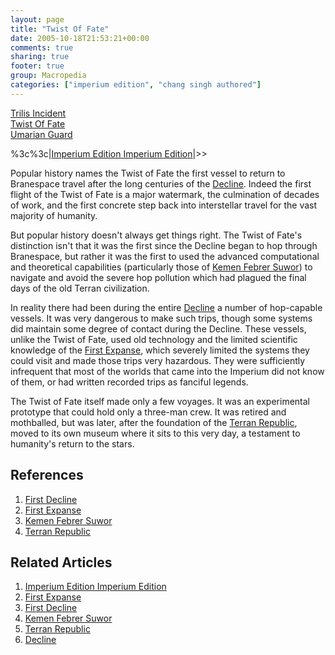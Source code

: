 ```yaml
---
layout: page
title: "Twist Of Fate"
date: 2005-10-18T21:53:21+00:00
comments: true
sharing: true
footer: true
group: Macropedia
categories: ["imperium edition", "chang singh authored"]
---
```

<div class='row'>
	<div class='col-md-4'><a href='/macropedia/trilis-incident'>Trilis Incident</a></div>
	<div class='col-md-4'><a href='/macropedia/twist-of-fate'>Twist Of Fate</a></div>
	<div class='col-md-4'><a href='/macropedia/umarian-guard'>Umarian Guard</a></div>
</div>


%3c%3c|[Imperium Edition Imperium Edition](/macropedia/imperium-edition-imperium-edition)|>>

Popular history names the Twist of Fate the first vessel to return to Branespace travel after the long centuries of the [Decline](/chronology/first-decline).  Indeed the first flight of the Twist of Fate is a major watermark, the culmination of decades of work, and the first concrete step back into interstellar travel for the vast majority of humanity.

But popular history doesn't always get things right.  The Twist of Fate's distinction isn't that it was the first since the Decline began to hop through Branespace, but rather it was the first to used the advanced computational and theoretical capabilities (particularly those of [Kemen Febrer Suwor](/macropedia/kemen-febrer-suwor)) to navigate and avoid the severe hop pollution which had plagued the final days of the old Terran civilization.

In reality there had been during the entire [Decline](/chronology/first-decline) a number of hop-capable vessels.  It was very dangerous to make such trips, though some systems did maintain some degree of contact during the Decline.  These vessels, unlike the Twist of Fate, used old technology and the limited scientific knowledge of the [First Expanse](/chronology/first-expanse), which severely limited the systems they could visit and made those trips very hazardous.  They were sufficiently infrequent that most of the worlds that came into the Imperium did not know of them, or had written recorded trips as fanciful legends.

The Twist of Fate itself made only a few voyages.  It was an experimental prototype that could hold only a three-man crew.  It was retired and mothballed, but was later, after the foundation of the [Terran Republic](/macropedia/terran-republic), moved to its own museum where it sits to this very day, a testament to humanity's return to the stars.

## References
1. [First Decline](/chronology/first-decline)
1. [First Expanse](/chronology/first-expanse)
1. [Kemen Febrer Suwor](/macropedia/kemen-febrer-suwor)
1. [Terran Republic](/macropedia/terran-republic)

## Related Articles

1. [Imperium Edition Imperium Edition](/macropedia/imperium-edition-imperium-edition)
2. [First Expanse](/chronology/first-expanse)
3. [First Decline](/chronology/first-decline)
4. [Kemen Febrer Suwor](/macropedia/kemen-febrer-suwor)
5. [Terran Republic](/macropedia/terran-republic)
6. [Decline](/chronology/first-decline)



 